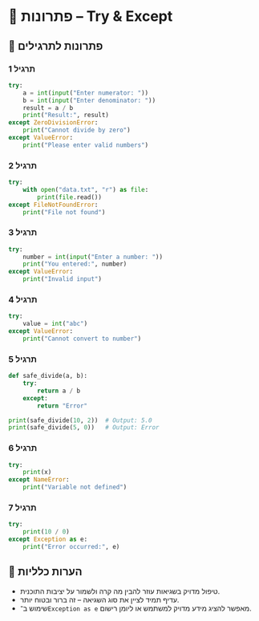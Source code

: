 # 📘 פתרונות – Try & Except

## 🧪 פתרונות לתרגילים

### תרגיל 1
```python
try:
    a = int(input("Enter numerator: "))
    b = int(input("Enter denominator: "))
    result = a / b
    print("Result:", result)
except ZeroDivisionError:
    print("Cannot divide by zero")
except ValueError:
    print("Please enter valid numbers")
```

### תרגיל 2
```python
try:
    with open("data.txt", "r") as file:
        print(file.read())
except FileNotFoundError:
    print("File not found")
```

### תרגיל 3
```python
try:
    number = int(input("Enter a number: "))
    print("You entered:", number)
except ValueError:
    print("Invalid input")
```

### תרגיל 4
```python
try:
    value = int("abc")
except ValueError:
    print("Cannot convert to number")
```

### תרגיל 5
```python
def safe_divide(a, b):
    try:
        return a / b
    except:
        return "Error"

print(safe_divide(10, 2))  # Output: 5.0
print(safe_divide(5, 0))   # Output: Error
```

### תרגיל 6
```python
try:
    print(x)
except NameError:
    print("Variable not defined")
```

### תרגיל 7
```python
try:
    print(10 / 0)
except Exception as e:
    print("Error occurred:", e)
```

## 💬 הערות כלליות

* טיפול מדויק בשגיאות עוזר להבין מה קרה ולשמור על יציבות התוכנית.
* עדיף תמיד לציין את סוג השגיאה – זה ברור ובטוח יותר.
* שימוש ב־`Exception as e` מאפשר להציג מידע מדויק למשתמש או ליומן רישום.
